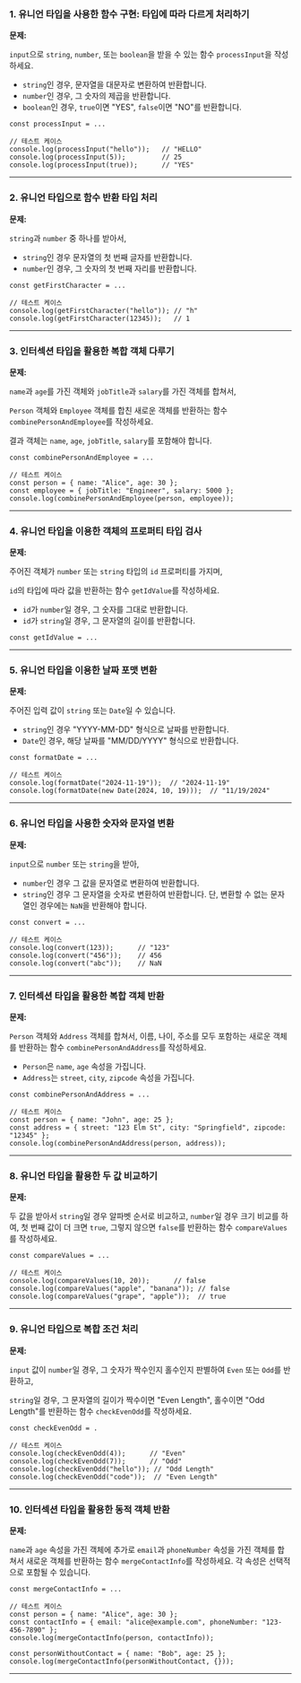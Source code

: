 ### 1. **유니언 타입을 사용한 함수 구현: 타입에 따라 다르게 처리하기**

**문제:**

`input`으로 `string`, `number`, 또는 `boolean`을 받을 수 있는 함수 `processInput`을 작성하세요.

- `string`인 경우, 문자열을 대문자로 변환하여 반환합니다.
- `number`인 경우, 그 숫자의 제곱을 반환합니다.
- `boolean`인 경우, `true`이면 "YES", `false`이면 "NO"를 반환합니다.

```tsx
const processInput = ...

// 테스트 케이스
console.log(processInput("hello"));   // "HELLO"
console.log(processInput(5));         // 25
console.log(processInput(true));      // "YES"

```

---

### 2. **유니언 타입으로 함수 반환 타입 처리**

**문제:**

`string`과 `number` 중 하나를 받아서,

- `string`인 경우 문자열의 첫 번째 글자를 반환합니다.
- `number`인 경우, 그 숫자의 첫 번째 자리를 반환합니다.

```tsx
const getFirstCharacter = ...

// 테스트 케이스
console.log(getFirstCharacter("hello")); // "h"
console.log(getFirstCharacter(12345));   // 1

```

---

### 3. **인터섹션 타입을 활용한 복합 객체 다루기**

**문제:**

`name`과 `age`를 가진 객체와 `jobTitle`과 `salary`를 가진 객체를 합쳐서,

`Person` 객체와 `Employee` 객체를 합친 새로운 객체를 반환하는 함수 `combinePersonAndEmployee`를 작성하세요.

결과 객체는 `name`, `age`, `jobTitle`, `salary`를 포함해야 합니다.

```tsx
const combinePersonAndEmployee = ...

// 테스트 케이스
const person = { name: "Alice", age: 30 };
const employee = { jobTitle: "Engineer", salary: 5000 };
console.log(combinePersonAndEmployee(person, employee));

```

---

### 4. **유니언 타입을 이용한 객체의 프로퍼티 타입 검사**

**문제:**

주어진 객체가 `number` 또는 `string` 타입의 `id` 프로퍼티를 가지며,

`id`의 타입에 따라 값을 반환하는 함수 `getIdValue`를 작성하세요.

- `id`가 `number`일 경우, 그 숫자를 그대로 반환합니다.
- `id`가 `string`일 경우, 그 문자열의 길이를 반환합니다.

```tsx
const getIdValue = ...
```

---

### 5. **유니언 타입을 이용한 날짜 포맷 변환**

**문제:**

주어진 입력 값이 `string` 또는 `Date`일 수 있습니다.

- `string`인 경우 "YYYY-MM-DD" 형식으로 날짜를 반환합니다.
- `Date`인 경우, 해당 날짜를 "MM/DD/YYYY" 형식으로 반환합니다.

```tsx
const formatDate = ...

// 테스트 케이스
console.log(formatDate("2024-11-19"));  // "2024-11-19"
console.log(formatDate(new Date(2024, 10, 19)));  // "11/19/2024"

```

---

### 6. **유니언 타입을 사용한 숫자와 문자열 변환**

**문제:**

`input`으로 `number` 또는 `string`을 받아,

- `number`인 경우 그 값을 문자열로 변환하여 반환합니다.
- `string`인 경우 그 문자열을 숫자로 변환하여 반환합니다.
  단, 변환할 수 없는 문자열인 경우에는 `NaN`을 반환해야 합니다.

```tsx
const convert = ...

// 테스트 케이스
console.log(convert(123));      // "123"
console.log(convert("456"));    // 456
console.log(convert("abc"));    // NaN

```

---

### 7. **인터섹션 타입을 활용한 복합 객체 반환**

**문제:**

`Person` 객체와 `Address` 객체를 합쳐서, 이름, 나이, 주소를 모두 포함하는 새로운 객체를 반환하는 함수 `combinePersonAndAddress`를 작성하세요.

- `Person`은 `name`, `age` 속성을 가집니다.
- `Address`는 `street`, `city`, `zipcode` 속성을 가집니다.

```tsx
const combinePersonAndAddress = ...

// 테스트 케이스
const person = { name: "John", age: 25 };
const address = { street: "123 Elm St", city: "Springfield", zipcode: "12345" };
console.log(combinePersonAndAddress(person, address));

```

---

### 8. **유니언 타입을 활용한 두 값 비교하기**

**문제:**

두 값을 받아서 `string`일 경우 알파벳 순서로 비교하고, `number`일 경우 크기 비교를 하여, 첫 번째 값이 더 크면 `true`, 그렇지 않으면 `false`를 반환하는 함수 `compareValues`를 작성하세요.

```tsx
const compareValues = ...

// 테스트 케이스
console.log(compareValues(10, 20));      // false
console.log(compareValues("apple", "banana")); // false
console.log(compareValues("grape", "apple"));  // true

```

---

### 9. **유니언 타입으로 복합 조건 처리**

**문제:**

`input` 값이 `number`일 경우, 그 숫자가 짝수인지 홀수인지 판별하여 `Even` 또는 `Odd`를 반환하고,

`string`일 경우, 그 문자열의 길이가 짝수이면 "Even Length", 홀수이면 "Odd Length"를 반환하는 함수 `checkEvenOdd`를 작성하세요.

```tsx
const checkEvenOdd = .

// 테스트 케이스
console.log(checkEvenOdd(4));      // "Even"
console.log(checkEvenOdd(7));      // "Odd"
console.log(checkEvenOdd("hello")); // "Odd Length"
console.log(checkEvenOdd("code"));  // "Even Length"

```

---

### 10. **인터섹션 타입을 활용한 동적 객체 반환**

**문제:**

`name`과 `age` 속성을 가진 객체에 추가로 `email`과 `phoneNumber` 속성을 가진 객체를 합쳐서 새로운 객체를 반환하는 함수 `mergeContactInfo`를 작성하세요. 각 속성은 선택적으로 포함될 수 있습니다.

```tsx
const mergeContactInfo = ...

// 테스트 케이스
const person = { name: "Alice", age: 30 };
const contactInfo = { email: "alice@example.com", phoneNumber: "123-456-7890" };
console.log(mergeContactInfo(person, contactInfo));

const personWithoutContact = { name: "Bob", age: 25 };
console.log(mergeContactInfo(personWithoutContact, {}));
```

---
